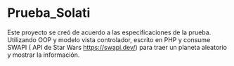 # Prueba_Solati

Este proyecto se creó de acuerdo a las especificaciones de la prueba.
Utilizando OOP y modelo vista controlador, escrito en PHP y consume SWAPI ( API de Star Wars https://swapi.dev/) para traer un planeta aleatorio y mostrar la información.
